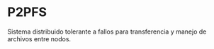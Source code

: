 # P2PFS

Sistema distribuido tolerante a fallos para transferencia y manejo de archivos entre nodos.